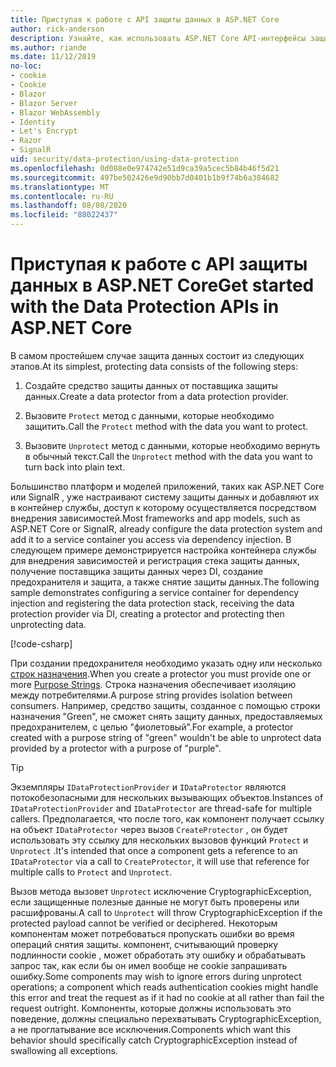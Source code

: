 ```yaml
---
title: Приступая к работе с API защиты данных в ASP.NET Core
author: rick-anderson
description: Узнайте, как использовать ASP.NET Core API-интерфейсы защиты данных для защиты и снятия защиты данных в приложении.
ms.author: riande
ms.date: 11/12/2019
no-loc:
- cookie
- Cookie
- Blazor
- Blazor Server
- Blazor WebAssembly
- Identity
- Let's Encrypt
- Razor
- SignalR
uid: security/data-protection/using-data-protection
ms.openlocfilehash: 0d088e0e974742e51d9ca39a5cec5b84b46f5d21
ms.sourcegitcommit: 497be502426e9d90bb7d0401b1b9f74b6a384682
ms.translationtype: MT
ms.contentlocale: ru-RU
ms.lasthandoff: 08/08/2020
ms.locfileid: "88022437"
---
```

# <a name="get-started-with-the-data-protection-apis-in-aspnet-core"></a><span data-ttu-id="926f3-103">Приступая к работе с API защиты данных в ASP.NET Core</span><span class="sxs-lookup"><span data-stu-id="926f3-103">Get started with the Data Protection APIs in ASP.NET Core</span></span>

<a name="security-data-protection-getting-started"></a>

<span data-ttu-id="926f3-104">В самом простейшем случае защита данных состоит из следующих этапов.</span><span class="sxs-lookup"><span data-stu-id="926f3-104">At its simplest, protecting data consists of the following steps:</span></span>

1. <span data-ttu-id="926f3-105">Создайте средство защиты данных от поставщика защиты данных.</span><span class="sxs-lookup"><span data-stu-id="926f3-105">Create a data protector from a data protection provider.</span></span>

2. <span data-ttu-id="926f3-106">Вызовите `Protect` метод с данными, которые необходимо защитить.</span><span class="sxs-lookup"><span data-stu-id="926f3-106">Call the `Protect` method with the data you want to protect.</span></span>

3. <span data-ttu-id="926f3-107">Вызовите `Unprotect` метод с данными, которые необходимо вернуть в обычный текст.</span><span class="sxs-lookup"><span data-stu-id="926f3-107">Call the `Unprotect` method with the data you want to turn back into plain text.</span></span>

<span data-ttu-id="926f3-108">Большинство платформ и моделей приложений, таких как ASP.NET Core или SignalR , уже настраивают систему защиты данных и добавляют их в контейнер службы, доступ к которому осуществляется посредством внедрения зависимостей.</span><span class="sxs-lookup"><span data-stu-id="926f3-108">Most frameworks and app models, such as ASP.NET Core or SignalR, already configure the data protection system and add it to a service container you access via dependency injection.</span></span> <span data-ttu-id="926f3-109">В следующем примере демонстрируется настройка контейнера службы для внедрения зависимостей и регистрация стека защиты данных, получение поставщика защиты данных через DI, создание предохранителя и защита, а также снятие защиты данных.</span><span class="sxs-lookup"><span data-stu-id="926f3-109">The following sample demonstrates configuring a service container for dependency injection and registering the data protection stack, receiving the data protection provider via DI, creating a protector and protecting then unprotecting data.</span></span>

[!code-csharp[](../../security/data-protection/using-data-protection/samples/protectunprotect.cs?highlight=26,34,35,36,37,38,39,40)]

<span data-ttu-id="926f3-110">При создании предохранителя необходимо указать одну или несколько [строк назначения](xref:security/data-protection/consumer-apis/purpose-strings).</span><span class="sxs-lookup"><span data-stu-id="926f3-110">When you create a protector you must provide one or more [Purpose Strings](xref:security/data-protection/consumer-apis/purpose-strings).</span></span> <span data-ttu-id="926f3-111">Строка назначения обеспечивает изоляцию между потребителями.</span><span class="sxs-lookup"><span data-stu-id="926f3-111">A purpose string provides isolation between consumers.</span></span> <span data-ttu-id="926f3-112">Например, средство защиты, созданное с помощью строки назначения "Green", не сможет снять защиту данных, предоставляемых предохранителем, с целью "фиолетовый".</span><span class="sxs-lookup"><span data-stu-id="926f3-112">For example, a protector created with a purpose string of "green" wouldn't be able to unprotect data provided by a protector with a purpose of "purple".</span></span>

>[!TIP]
> <span data-ttu-id="926f3-113">Экземпляры `IDataProtectionProvider` и `IDataProtector` являются потокобезопасными для нескольких вызывающих объектов.</span><span class="sxs-lookup"><span data-stu-id="926f3-113">Instances of `IDataProtectionProvider` and `IDataProtector` are thread-safe for multiple callers.</span></span> <span data-ttu-id="926f3-114">Предполагается, что после того, как компонент получает ссылку на объект `IDataProtector` через вызов `CreateProtector` , он будет использовать эту ссылку для нескольких вызовов функций `Protect` и `Unprotect` .</span><span class="sxs-lookup"><span data-stu-id="926f3-114">It's intended that once a component gets a reference to an `IDataProtector` via a call to `CreateProtector`, it will use that reference for multiple calls to `Protect` and `Unprotect`.</span></span>
>
><span data-ttu-id="926f3-115">Вызов метода вызовет `Unprotect` исключение CryptographicException, если защищенные полезные данные не могут быть проверены или расшифрованы.</span><span class="sxs-lookup"><span data-stu-id="926f3-115">A call to `Unprotect` will throw CryptographicException if the protected payload cannot be verified or deciphered.</span></span> <span data-ttu-id="926f3-116">Некоторым компонентам может потребоваться пропускать ошибки во время операций снятия защиты. компонент, считывающий проверку подлинности cookie , может обработать эту ошибку и обрабатывать запрос так, как если бы он имел вообще не cookie запрашивать ошибку.</span><span class="sxs-lookup"><span data-stu-id="926f3-116">Some components may wish to ignore errors during unprotect operations; a component which reads authentication cookies might handle this error and treat the request as if it had no cookie at all rather than fail the request outright.</span></span> <span data-ttu-id="926f3-117">Компоненты, которые должны использовать это поведение, должны специально перехватывать CryptographicException, а не проглатывание все исключения.</span><span class="sxs-lookup"><span data-stu-id="926f3-117">Components which want this behavior should specifically catch CryptographicException instead of swallowing all exceptions.</span></span>
